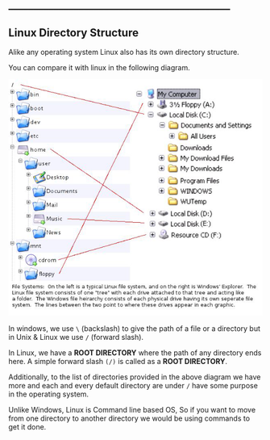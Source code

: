 ## ____________________________________________

## Linux Directory Structure

Alike any operating system Linux also has its own directory structure.

You can compare it with linux in the following diagram.

![Basic Connection](https://github.com/devopstrainings/linux-basics-katakoda/raw/master/linux-cli-syntaxes/images/linux-vs-windows-file-structure.png)

In windows, we use `\` (backslash) to give the path of a file or a directory but in Unix & Linux we use `/` (forward slash).

In Linux, we have a **ROOT DIRECTORY** where the path of any directory ends here. A simple forward slash `(/)` is called as a **ROOT DIRECTORY**.

Additionally, to the list of directories provided in the above diagram we have more and each and every default directory are under `/` have some purpose in the operating system.

Unlike Windows, Linux is Command line based OS, So if you want to move from one directory to another directory we would be using commands to get it done.